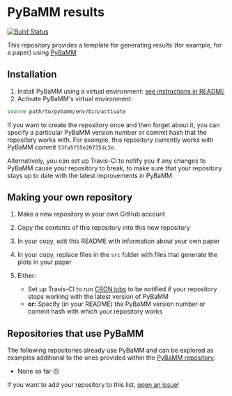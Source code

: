 # PyBaMM results

[![Build Status](https://travis-ci.com/pybamm-team/cookie-cutter-results.svg?branch=master)](https://travis-ci.com/pybamm-team/cookie-cutter-results)

This repository provides a template for generating results (for example, for a paper) using [PyBaMM](https://github.com/pybamm-team/PyBaMM)

## Installation

1. Install PyBaMM using a virtual environment: [see instructions in README](https://github.com/pybamm-team/PyBaMM)
1. Activate PyBaMM's virtual environment:
```bash
source path/to/pybamm/env/bin/activate
```

If you want to create the repository once and then forget about it, you can specify a particular PyBaMM version number or commit hash that the repository works with. For example, this repository currently works with PyBaMM commit `53fa5f55e20735dc2e`.

Alternatively, you can set up Travis-CI to notify you if any changes to PyBaMM cause your repository to break, to make sure that your repository stays up to date with the latest improvements in PyBaMM. 

## Making your own repository

1. Make a new repository in your own GitHub account
1. Copy the contents of this repository into this new repository
1. In your copy, edit this README with information about your own paper
1. In your copy, replace files in the `src` folder with files that generate the plots in your paper
1. Either:

    - Set up Travis-CI to run [CRON jobs](https://docs.travis-ci.com/user/cron-jobs/) to be notified if your repository stops working with the latest version of PyBaMM
    - **or:** Specify (in your README) the PyBaMM version number or commit hash with which your repository works

## Repositories that use PyBaMM

The following repositories already use PyBaMM and can be explored as examples additional to the ones provided within the [PyBaMM repository](https://github.com/pybamm-team/PyBaMM/tree/master/examples):

- None so far :frowning_face:

If you want to add your repository to this list, [open an issue](https://github.com/pybamm-team/pybamm-case-studies/issues/new)!
